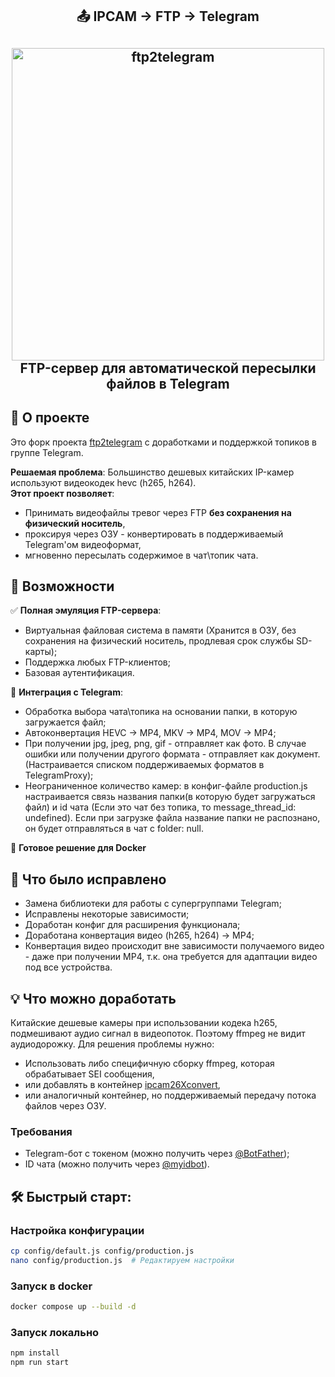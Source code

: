 <div align="center">
    <h2>📤 IPCAM -> FTP -> Telegram <h2>
    <img src="https://github.com/Shablykinm/ipcam2ftp2telegram/blob/master/assets/ipcam2ftp2telegram.svg" width="500" alt="ftp2telegram">
    <div>FTP-сервер для автоматической пересылки файлов в Telegram</div>
</div>

## 🌟 О проекте

Это форк проекта [ftp2telegram](https://github.com/schinken/ftp2telegram) с доработками и поддержкой топиков в группе Telegram. 

**Решаемая проблема**: Большинство дешевых китайских IP-камер используют видеокодек hevc (h265, h264). 
<br>
**Этот проект позволяет**:
- Принимать видеофайлы тревог через FTP **без сохранения на физический носитель**,
- проксируя через ОЗУ - конвертировать в поддерживаемый Telegram'ом видеоформат,
- мгновенно пересылать содержимое в чат\топик чата.

## 🚀 Возможности

✅ **Полная эмуляция FTP-сервера**:
- Виртуальная файловая система в памяти (Хранится в ОЗУ, без сохранения на физический носитель, продлевая срок службы SD-карты);
- Поддержка любых FTP-клиентов;
- Базовая аутентификация.

📨 **Интеграция с Telegram**:
- Обработка выбора чата\топика на основании папки, в которую загружается файл;
- Автоконвертация HEVC → MP4, MKV -> MP4, MOV -> MP4;
- При получении jpg, jpeg, png, gif - отправляет как фото. В случае ошибки или получении другого формата - отправляет как документ. (Настраивается списком поддерживаемых форматов в TelegramProxy);
- Неограниченное количество камер: в конфиг-файле production.js настраивается связь названия папки(в которую будет загружаться файл) и id чата (Если это чат без топика, то message_thread_id: undefined). Если при загрузке файла название папки не распознано, он будет отправляться в чат с folder: null.

🐳 **Готовое решение для Docker**

## 🔨 Что было исправлено
- Замена библиотеки для работы с супергруппами Telegram;
- Исправлены некоторые зависимости;
- Доработан конфиг для расширения функционала;
- Доработана конвертация видео (h265, h264) -> MP4;
- Конвертация видео происходит вне зависимости получаемого видео - даже при получении MP4, т.к. она требуется для адаптации видео под все устройства.

## 💡 Что можно доработать
Китайские дешевые камеры при использовании кодека h265, подмешивают аудио сигнал в видеопоток. Поэтому ffmpeg не видит аудиодорожку. 
Для решения проблемы нужно:
- Использовать либо специфичную сборку ffmpeg, которая обрабатывает SEI сообщения,
- или добавлять в контейнер [ipcam26Xconvert](https://github.com/francescovannini/ipcam26Xconvert),
- или аналогичный контейнер, но поддерживаемый передачу потока файлов через ОЗУ.

### Требования
- Telegram-бот с токеном (можно получить через [@BotFather](https://t.me/BotFather));
- ID чата (можно получить через [@myidbot](https://t.me/myidbot)).

## 🛠 Быстрый старт:

### Настройка конфигурации
```bash
cp config/default.js config/production.js
nano config/production.js  # Редактируем настройки
```

### Запуск в docker

```bash
docker compose up --build -d
```

### Запуск локально

```bash
npm install
npm run start
```


